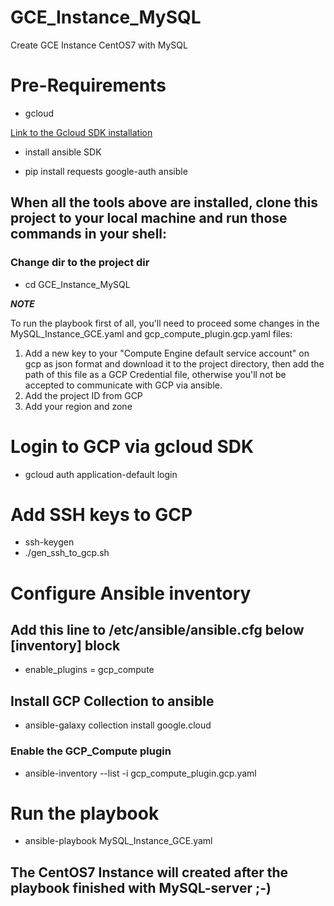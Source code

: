 # GCE_Instance_MySQL
Create GCE Instance CentOS7 with MySQL

# Pre-Requirements

* gcloud

[Link to the Gcloud SDK installation](https://cloud.google.com/sdk/docs/install)

* install ansible SDK

* pip install requests google-auth ansible

## When all the tools above are installed, clone this project to your local machine and run those commands in your shell:

### Change dir to the project dir
* cd GCE_Instance_MySQL

***NOTE***

To run the playbook first of all, you'll need to proceed some changes in the MySQL_Instance_GCE.yaml and gcp_compute_plugin.gcp.yaml files:
1. Add a new key to your "Compute Engine default service account" on gcp as json format and download it to the project directory, 
   then add the path of this file as a GCP Credential file, otherwise you'll not be accepted to communicate with GCP via ansible.
3. Add the project ID from GCP
4. Add your region and zone

# Login to GCP via gcloud SDK

* gcloud auth application-default login

# Add SSH keys to GCP

* ssh-keygen
* ./gen_ssh_to_gcp.sh

# Configure Ansible inventory

## Add this line to /etc/ansible/ansible.cfg below [inventory] block

* enable_plugins = gcp_compute

## Install GCP Collection to ansible

* ansible-galaxy collection install google.cloud

### Enable the GCP_Compute plugin

* ansible-inventory --list -i gcp_compute_plugin.gcp.yaml

# Run the playbook

* ansible-playbook MySQL_Instance_GCE.yaml

## The CentOS7 Instance will created after the playbook finished with MySQL-server ;-)
